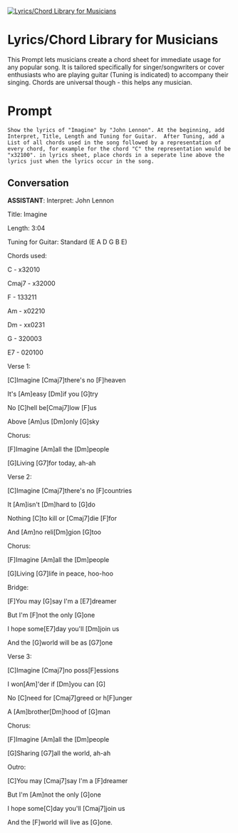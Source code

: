 
[![Lyrics/Chord Library for Musicians](https://flow-prompt-covers.s3.us-west-1.amazonaws.com/icon/cute/cute_1.png)]()
# Lyrics/Chord Library for Musicians 
This Prompt lets musicians create a chord sheet for immediate usage for any popular song. It is tailored specifically for singer/songwriters or cover enthusiasts who are playing guitar (Tuning is indicated) to accompany their singing. Chords are universal though - this helps any musician.

# Prompt

```
Show the lyrics of "Imagine" by "John Lennon". At the beginning, add Interpret, Title, Length and Tuning for Guitar.  After Tuning, add a List of all chords used in the song followed by a representation of every chord, for example for the chord "C" the representation would be "x32100". in lyrics sheet, place chords in a seperate line above the lyrics just when the lyrics occur in the song.
```

## Conversation

**ASSISTANT**: Interpret: John Lennon

Title: Imagine

Length: 3:04

Tuning for Guitar: Standard (E A D G B E)



Chords used:

C - x32010

Cmaj7 - x32000

F - 133211

Am - x02210

Dm - xx0231

G - 320003

E7 - 020100



Verse 1:

[C]Imagine [Cmaj7]there's no [F]heaven

It's [Am]easy [Dm]if you [G]try

No [C]hell be[Cmaj7]low [F]us

Above [Am]us [Dm]only [G]sky



Chorus:

[F]Imagine [Am]all the [Dm]people

[G]Living [G7]for today, ah-ah



Verse 2:

[C]Imagine [Cmaj7]there's no [F]countries

It [Am]isn't [Dm]hard to [G]do

Nothing [C]to kill or [Cmaj7]die [F]for

And [Am]no reli[Dm]gion [G]too



Chorus:

[F]Imagine [Am]all the [Dm]people

[G]Living [G7]life in peace, hoo-hoo



Bridge:

[F]You may [G]say I'm a [E7]dreamer

But I'm [F]not the only [G]one

I hope some[E7]day you'll [Dm]join us

And the [G]world will be as [G7]one



Verse 3:

[C]Imagine [Cmaj7]no poss[F]essions

I won[Am]'der if [Dm]you can [G]

No [C]need for [Cmaj7]greed or h[F]unger

A [Am]brother[Dm]hood of [G]man



Chorus:

[F]Imagine [Am]all the [Dm]people

[G]Sharing [G7]all the world, ah-ah



Outro:

[C]You may [Cmaj7]say I'm a [F]dreamer

But I'm [Am]not the only [G]one

I hope some[C]day you'll [Cmaj7]join us

And the [F]world will live as [G]one.


